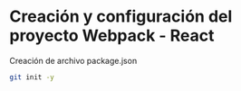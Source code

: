 

# Creación y configuración del proyecto Webpack - React


Creación de archivo package.json
```sh
git init -y
```